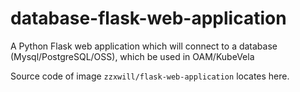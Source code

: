 # database-flask-web-application
A Python Flask web application which will connect to a database (Mysql/PostgreSQL/OSS), which be used in OAM/KubeVela

Source code of image `zzxwill/flask-web-application` locates here.

